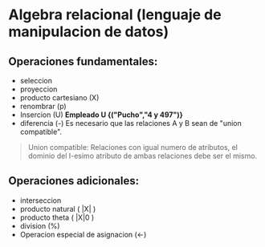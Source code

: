 # Algebra relacional (lenguaje de manipulacion de datos)

## Operaciones fundamentales:
  * seleccion 
  * proyeccion
  * producto cartesiano (X)
  * renombrar (p)
  * Insercion (U) **Empleado U {("Pucho","4 y 497")}**
  * diferencia (-) Es necesario que las relaciones A y B sean de "union compatible".
  > Union compatible: Relaciones con igual numero de atributos, el dominio del I-esimo atributo
  > de ambas relaciones debe ser el mismo.

## Operaciones adicionales:
  * interseccion
  * producto natural ( |X| )
  * producto theta ( |X|0 )
  * division (%)
  * Operacion especial de asignacion (<-)
